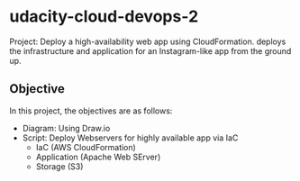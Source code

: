 # udacity-cloud-devops-2

Project: Deploy a high-availability web app using CloudFormation. deploys the infrastructure and application for an Instagram-like app from the ground up.

## Objective

In this project, the objectives are as follows:

* Diagram: Using Draw.io
* Script: Deploy Webservers for highly available app via IaC
  * IaC (AWS CloudFormation)
  * Application (Apache Web SErver)
  * Storage (S3)
